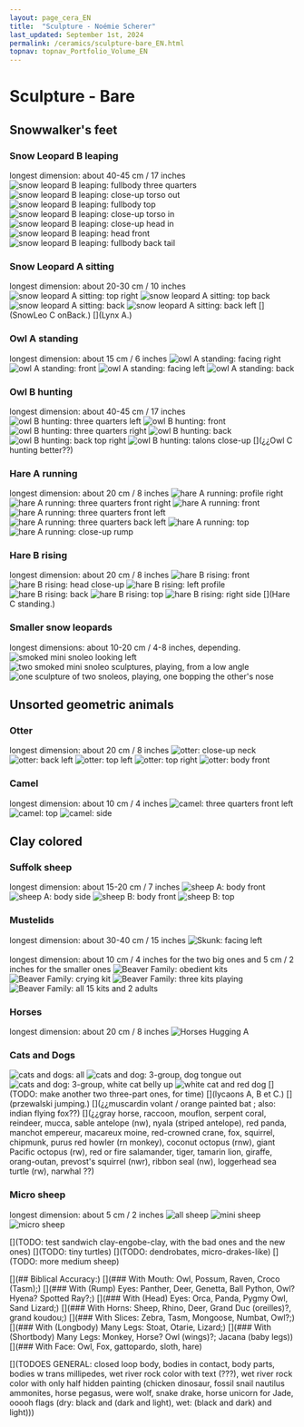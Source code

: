 ```yaml
---
layout: page_cera_EN
title:  "Sculpture - Noémie Scherer"
last_updated: September 1st, 2024
permalink: /ceramics/sculpture-bare_EN.html
topnav: topnav_Portfolio_Volume_EN
---
```


# Sculpture - Bare

## Snowwalker's feet
### Snow Leopard B leaping
longest dimension: about 40-45 cm / 17 inches
![snow leopard B leaping: fullbody three quarters](https://i.postimg.cc/7h1RSM5p/DEFAULT-AVA2593-0-jpg-wmb9bbdce7-b1a0-4a00-ac2b-b6d12c5d1e32.jpg)
![snow leopard B leaping: close-up torso out](https://i.postimg.cc/HxyRkCdW/DEFAULT-AVA2592-0-jpg-wm166f9f3b-f711-427d-aa71-575f8a7230ee.jpg)
![snow leopard B leaping: fullbody top](https://i.postimg.cc/Rhx83bZ7/DEFAULT-AVA2590-0-jpg-wm1bec8dc1-73a1-4409-9efe-b7c3fd118ade.jpg)
![snow leopard B leaping: close-up torso in](https://i.postimg.cc/MZ1gkx9d/DEFAULT-AVA2601-0-jpg-wmbd85c72e-e9b4-4f25-a486-247d8ae59ebe.jpg)
![snow leopard B leaping: close-up head in](https://i.postimg.cc/3J7VY667/DEFAULT-AVA2602-0-jpg-wme9c3ad7f-6287-46e9-a836-ccd7b478101c.jpg)
![snow leopard B leaping: head front](https://i.postimg.cc/vmjCymRS/DEFAULT-AVA2564-0-jpg-wm6bc4d82f-ee23-48f9-9ee1-4f211377fb29.jpg)
![snow leopard B leaping: fullbody back tail](https://i.postimg.cc/28wJ6GRW/DEFAULT-AVA2605-0-jpg-wm650212d3-0f65-4048-8638-bb2167cc7a44.jpg)
### Snow Leopard A sitting
longest dimension: about 20-30 cm / 10 inches
![snow leopard A sitting: top right](https://i.postimg.cc/Hkr2g9pd/DEFAULT-AVA2729-0-jpg-wma357e396-8d94-47c9-b9a1-89924e978b97.jpg)
![snow leopard A sitting: top back](https://i.postimg.cc/DzsPWfJN/DEFAULT-AVA2739-0-jpg-wm37f911aa-1549-4d05-b264-7bd6a312f18c.jpg)
![snow leopard A sitting: back](https://i.postimg.cc/90xd3rKD/DEFAULT-AVA2763-0-jpg-wmf547ae2f-e860-431c-b140-104698d8ba22.jpg)
![snow leopard A sitting: back left](https://i.postimg.cc/2yjQX4cp/DEFAULT-AVA2749-0-jpg-wm5c1bfcf0-4466-4f2d-9374-8eb6d41bba73.jpg)
[](SnowLeo C onBack.)
[](Lynx A.)  
### Owl A standing 
longest dimension: about 15 cm / 6 inches
![owl A standing: facing right](https://i.postimg.cc/jj42qwdS/DEFAULTIMG-0664-wm4a3384c9-dd30-4da5-8085-2128d15ec865.jpg)
![owl A standing: front](https://i.postimg.cc/bJYJZysH/DEFAULTIMG-0665-wm7bc142cf-011a-4c21-9bd4-b14f949fee6a.jpg)
![owl A standing: facing left](https://i.postimg.cc/Y9XSg5Fc/DEFAULTIMG-0666-wm35a1554b-47d0-4852-abaa-9b27a6c0ce8a.jpg)
![owl A standing: back](https://i.postimg.cc/1Xf3Kv08/DEFAULTIMG-0667-wmd5159f86-987f-4e2c-884a-49d7f058a17c.jpg)
### Owl B hunting  
longest dimension: about 40-45 cm / 17 inches
![owl B hunting: three quarters left](https://i.postimg.cc/Zq9Dwh9P/DEFAULT-AVA2624-0-jpg-wme07b6fe0-d7c8-4aad-95e4-245be142ccd9.jpg)
![owl B hunting: front](https://i.postimg.cc/htZ58GGP/DEFAULT-AVA2622-0-jpg-wm86fd254f-425d-4d0f-9461-3e9ff75e401c.jpg)
![owl B hunting: three quarters right](https://i.postimg.cc/L8GV6gXf/DEFAULT-AVA2617-0-jpg-wm0a88cb15-2661-4818-8c05-dd4303d7e7cf.jpg)
![owl B hunting: back](https://i.postimg.cc/JnZYWc5G/DEFAULT-AVA2628-0-jpg-wm2e60f68a-f5cd-4f9e-9231-5208d4af1425.jpg)
![owl B hunting: back top right](https://i.postimg.cc/x8QxjJ6g/DEFAULT-AVA2633-0-jpg-wm2ce99a53-2591-4c3a-be58-b232f21b6779.jpg)
![owl B hunting: talons close-up](https://i.postimg.cc/0NLX3HmT/DEFAULT-AVA2626-0-jpg-wmf2e766dc-c8f7-4fad-bd65-1c8862512138.jpg)
[](¿¿Owl C hunting better??)
### Hare A running  
longest dimension: about 20 cm / 8 inches
![hare A running: profile right](https://i.postimg.cc/5tFnwqGn/DEFAULT-AVA2679-0-jpg-wm10d11fe6-926e-4b21-a440-0da5d470a864.jpg)
![hare A running: three quarters front right](https://i.postimg.cc/BnbhvGCW/DEFAULT-AVA2664-0-jpg-wmfa73ce99-75c0-4540-93ef-0d6b44660589.jpg)
![hare A running: front](https://i.postimg.cc/VLDG1NnB/DEFAULT-AVA2657-0-jpg-wmb334dedc-a2ce-4dd9-9ddf-20d254656021.jpg)
![hare A running: three quarters front left](https://i.postimg.cc/vTvP4Yjy/DEFAULT-AVA2641-0-jpg-wm3a6f667d-4ebf-4460-b8f2-57b9c7860d15.jpg)
![hare A running: three quarters back left](https://i.postimg.cc/SQL1TdKP/DEFAULT-AVA2645-0-jpg-wmfe0c09b7-8752-49b1-9c4a-d67b8fc54363.jpg)
![hare A running: top](https://i.postimg.cc/bNzCKnDw/DEFAULT-AVA2648-0-jpg-wm996ea03f-15dd-470f-aa5f-6bbb678f4a01.jpg)
![hare A running: close-up rump](https://i.postimg.cc/7ZRKGQB5/DEFAULT-AVA2670-0-jpg-wmffcb548a-8dca-4043-9a52-8ce83235bac0.jpg)
### Hare B rising
longest dimension: about 20 cm / 8 inches
![hare B rising: front](https://i.postimg.cc/XJSxxB63/DEFAULT-AVA2680-0-jpg-wm1f647cb0-bfef-4555-a118-ccb2404d3820.jpg)
![hare B rising: head close-up](https://i.postimg.cc/NFb4gN9f/DEFAULT-AVA2692-0-jpg-wmbe7e05a7-d3d6-423f-9978-adcad585837b.jpg)
![hare B rising: left profile](https://i.postimg.cc/PJdynGqR/DEFAULT-AVA2687-0-jpg-wm189f3188-cce6-49d0-a46c-045b93a6c95e.jpg)
![hare B rising: back](https://i.postimg.cc/9MdbkXc9/DEFAULT-AVA2685-0-jpg-wmf05f6414-bdac-4c2e-8877-b1019ced17bf.jpg)
![hare B rising: top](https://i.postimg.cc/h40MbGyW/DEFAULT-AVA2699-0-jpg-wmcfc1e4da-010e-4258-a60b-82cfbe7e1af4.jpg)
![hare B rising: right side](https://i.postimg.cc/MKK5s8Nc/DEFAULT-AVA2708-0-jpg-wmd4b7b9dd-335d-4f7c-88ce-42a2d5e83549.jpg)
[](Hare C standing.)
### Smaller snow leopards
longest dimensions: about 10-20 cm / 4-8 inches, depending.
![smoked mini snoleo looking left](https://i.postimg.cc/sDBy8Sgq/DEFAULTIMG-0714-wmcb3866a0-eea7-41f4-aa00-83ef1438260f.jpg)
![two smoked mini snoleo sculptures, playing, from a low angle](https://i.postimg.cc/rpTkKPN2/DEFAULTIMG-0716-wmddc45f66-55b3-4f08-ae09-e34960922c5a.jpg)
![one sculpture of two snoleos, playing, one bopping the other's nose](https://i.postimg.cc/rpd2Pvxp/DEFAULTIMG-0733-wm889bbf72-514d-407c-88d5-afeeb945d3c5.jpg)

## Unsorted geometric animals
### Otter
longest dimension: about 20 cm / 8 inches
![otter: close-up neck](https://i.postimg.cc/dVCy6Hsk/DEFAULT-AVA2835-0-jpg-wm843c0d9f-86c9-44d7-89cf-90dd562d27a2.jpg)
![otter: back left](https://i.postimg.cc/NMs2gQ1m/DEFAULT-AVA2851-0-jpg-wm53b9ca6a-83d6-4974-a60d-caa44c307fa7.jpg)
![otter: top left](https://i.postimg.cc/sDqWpdrC/DEFAULT-AVA2827-0-jpg-wm7419cfd9-5fa2-43e7-9781-b5983acf8614.jpg)
![otter: top right](https://i.postimg.cc/ZqhyM8nf/DEFAULT-AVA2830-0-jpg-wma50d7504-70ff-4adf-906e-fad4a2c23a98.jpg)
![otter: body front](https://i.postimg.cc/FKgJ5YJh/DEFAULT-AVA2849-0-jpg-wmd9551151-dcb0-47b2-abe1-4aef8329caa2.jpg)
### Camel
longest dimension: about 10 cm / 4 inches
![camel: three quarters front left](https://i.postimg.cc/8cn6KxfW/DEFAULT-AVA2792-0-jpg-wmac0819e0-67f1-486d-bca4-1109a611a395.jpg)
![camel: top](https://i.postimg.cc/MZsVpf3T/DEFAULT-AVA2800-0-jpg-wm9f749fc6-4572-47a6-a228-ab16e9283416.jpg)
![camel: side](https://i.postimg.cc/Dy8sJfRc/DEFAULT-AVA2805-0-jpg-wma22c247e-0fd6-46d4-bd26-87a0ca9b9ecc.jpg)

## Clay colored
### Suffolk sheep
longest dimension: about 15-20 cm / 7 inches
![sheep A: body front](https://i.postimg.cc/K83nVcNY/DEFAULT-AVA2773-0-jpg-wm-idc34bf1fa-ad0d-459d-817a-7681c54a247f.jpg)
![sheep A: body side](https://i.postimg.cc/R0rczrsL/DEFAULT-AVA2776-0-jpg-wm-id08070e04-e013-463c-8d95-66fad8936de9.jpg)
![sheep B: body front](https://i.postimg.cc/wTv5XQRL/DEFAULT-AVA2768-0-jpg-wm-id494ef786-5570-4bec-85d7-b712932a71f3.jpg)
![sheep B: top](https://i.postimg.cc/wTGX0RDP/DEFAULT-AVA2770-0-jpg-wm-idc1424e37-9af9-4c3b-b76c-4ce471c58599.jpg)
### Mustelids
longest dimension: about 30-40 cm / 15 inches
![Skunk: facing left](https://i.postimg.cc/9XYqM6PC/DEFAULTIMG-0641-wmd4c09b1b-a20c-4c3c-8380-22b79b0f20e5.jpg)\
\
longest dimension: about 10 cm / 4 inches for the two big ones and 5 cm / 2 inches for the smaller ones
![Beaver Family: obedient kits](https://i.postimg.cc/yxsgjjHM/DEFAULTIMG-0625-wm9ee81cbd-2d44-4d5c-b90d-61908afe3634.jpg)
![Beaver Family: crying kit](https://i.postimg.cc/XqLZz5Np/DEFAULTIMG-0628-wma5b95f11-ff43-4820-a824-a6948a427d2e.jpg)
![Beaver Family: three kits playing](https://i.postimg.cc/jdqnJMvN/DEFAULTIMG-0629-wm989585cf-07ec-4536-af36-d577b3af6573.jpg)
![Beaver Family: all 15 kits and 2 adults](https://i.postimg.cc/fWCJZxZb/DEFAULTIMG-0671-montage-wmd4ac3f85-2e62-49d6-9a9b-906df55119cc.jpg)

### Horses
longest dimension: about 20 cm / 8 inches
![Horses Hugging A](https://i.postimg.cc/NjSKSBt7/DEFAULTIMG-0652-wm258e5e67-8317-4859-8d30-931950346b22.jpg)

### Cats and Dogs
![cats and dogs: all](https://i.postimg.cc/tgyY59vw/DEFAULT-AVA2865-0-wm533f7bb6-bfda-48da-adcb-cd4a31d71458.jpg)
![cats and dog: 3-group, dog tongue out](https://i.postimg.cc/VvxQsND7/tumblr-0542d0e0d7bfde2a8e646fb19072ab26-b9612e0b-1280.jpg)
![cats and dog: 3-group, white cat belly up](https://i.postimg.cc/PJpnkDzp/tumblr-4a3137768df14151a40f5cc57f840f6a-53ab96fd-1280.jpg)
![white cat and red dog](https://i.postimg.cc/sfqR4nsp/tumblr-b3a0b0ba8b923ee5d99a73dafade7941-fccf4b36-1280.jpg)
[](TODO: make another two three-part ones, for time)
[](lycaons A, B et C.)
[](przewalski jumping.)
[](¿¿muscardin volant / orange painted bat ; also: indian flying fox??)
[](¿¿gray horse, raccoon, mouflon, serpent coral, reindeer, mucca, sable antelope (nw), nyala (striped antelope), red panda, manchot empereur, macareux moine, red-crowned crane, fox, squirrel, chipmunk, purus red howler (rn monkey), coconut octopus (rnw), giant Pacific octopus (rw), red or fire salamander, tiger, tamarin lion, giraffe, orang-outan, prevost's squirrel (nwr), ribbon seal (nw), loggerhead sea turtle (rw), narwhal ??)

### Micro sheep
longest dimension: about 5 cm / 2 inches
![all sheep](https://i.postimg.cc/7LgSHBj8/DEFAULT-AVA2778-0-jpg-wm7937856a-4a53-4267-9e52-944c23470e53.jpg)
![mini sheep](https://i.postimg.cc/RF4KN7z3/DEFAULT-AVA2782-wm6cc039ce-fe7c-49b5-92e3-f1071b6c0e95.jpg)
![micro sheep](https://i.postimg.cc/ydj99DVL/DEFAULT-AVA2788-wmfc6ac185-3fe4-4133-a005-ece105e913b2.jpg)

[](TODO: test sandwich clay-engobe-clay, with the bad ones and the new ones)
[](TODO: tiny turtles)
[](TODO: dendrobates, micro-drakes-like)
[](TODO: more medium sheep)

[](## Biblical Accuracy:)
[](### With Mouth: Owl, Possum, Raven, Croco (Tasm);)
[](### With (Rump) Eyes: Panther, Deer, Genetta, Ball Python, Owl? Hyena? Spotted Ray?;)
[](### With (Head) Eyes: Orca, Panda, Pygmy Owl, Sand Lizard;)
[](### With Horns: Sheep, Rhino, Deer, Grand Duc (oreilles)?, grand koudou;)
[](### With Slices: Zebra, Tasm, Mongoose, Numbat, Owl?;)
[](### With (Longbody) Many Legs: Stoat, Otarie, Lizard;)
[](### With (Shortbody) Many Legs: Monkey, Horse? Owl (wings)?; Jacana (baby legs))
[](### With Face: Owl, Fox, gattopardo, sloth, hare)

[](TODOES GENERAL: closed loop body, bodies in contact, body parts, bodies w trans millipedes, wet river rock color with text (???), wet river rock color with only half hidden painting (chicken dinosaur, fossil snail nautilus ammonites, horse pegasus, were wolf, snake drake, horse unicorn for Jade, ooooh flags (dry: black and (dark and light), wet: (black and dark) and light)))

